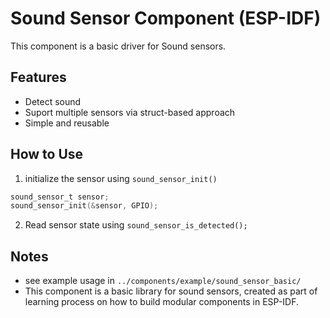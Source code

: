 # Sound Sensor Component (ESP-IDF)

This component is a basic driver for Sound sensors.

## Features
- Detect sound 
- Suport multiple sensors via struct-based approach
- Simple and reusable

## How to Use
1. initialize the sensor using `sound_sensor_init()`

```c
sound_sensor_t sensor;
sound_sensor_init(&sensor, GPIO);
```
2. Read sensor state using `sound_sensor_is_detected();`

## Notes
- see example usage in `../components/example/sound_sensor_basic/`
- This component is a basic library for sound sensors, created as part of learning process on how to build modular components in ESP-IDF.


